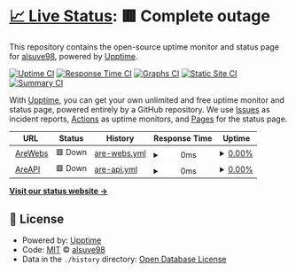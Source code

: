 # [📈 Live Status](https://alsuve98.github.io/uptime): <!--live status--> **🟥 Complete outage**

This repository contains the open-source uptime monitor and status page for [alsuve98](https://alsuve98.github.io/uptime), powered by [Upptime](https://github.com/upptime/upptime).

[![Uptime CI](https://github.com/alsuve98/uptime/workflows/Uptime%20CI/badge.svg)](https://github.com/alsuve98/uptime/actions?query=workflow%3A%22Uptime+CI%22)
[![Response Time CI](https://github.com/alsuve98/uptime/workflows/Response%20Time%20CI/badge.svg)](https://github.com/alsuve98/uptime/actions?query=workflow%3A%22Response+Time+CI%22)
[![Graphs CI](https://github.com/alsuve98/uptime/workflows/Graphs%20CI/badge.svg)](https://github.com/alsuve98/uptime/actions?query=workflow%3A%22Graphs+CI%22)
[![Static Site CI](https://github.com/alsuve98/uptime/workflows/Static%20Site%20CI/badge.svg)](https://github.com/alsuve98/uptime/actions?query=workflow%3A%22Static+Site+CI%22)
[![Summary CI](https://github.com/alsuve98/uptime/workflows/Summary%20CI/badge.svg)](https://github.com/alsuve98/uptime/actions?query=workflow%3A%22Summary+CI%22)

With [Upptime](https://upptime.js.org), you can get your own unlimited and free uptime monitor and status page, powered entirely by a GitHub repository. We use [Issues](https://github.com/alsuve98/uptime/issues) as incident reports, [Actions](https://github.com/alsuve98/uptime/actions) as uptime monitors, and [Pages](https://alsuve98.github.io/uptime) for the status page.

<!--start: status pages-->
<!-- This summary is generated by Upptime (https://github.com/upptime/upptime) -->
<!-- Do not edit this manually, your changes will be overwritten -->
<!-- prettier-ignore -->
| URL | Status | History | Response Time | Uptime |
| --- | ------ | ------- | ------------- | ------ |
| <img alt="" src="https://icons.duckduckgo.com/ip3/arewebs.com.ve.ico" height="13"> [AreWebs](https://arewebs.com.ve) | 🟥 Down | [are-webs.yml](https://github.com/Alsuve98/uptime/commits/HEAD/history/are-webs.yml) | <details><summary><img alt="Response time graph" src="./graphs/are-webs/response-time-week.png" height="20"> 0ms</summary><br><a href="https://Alsuve98.github.io/uptime/history/are-webs"><img alt="Response time 0" src="https://img.shields.io/endpoint?url=https%3A%2F%2Fraw.githubusercontent.com%2FAlsuve98%2Fuptime%2FHEAD%2Fapi%2Fare-webs%2Fresponse-time.json"></a><br><a href="https://Alsuve98.github.io/uptime/history/are-webs"><img alt="24-hour response time 0" src="https://img.shields.io/endpoint?url=https%3A%2F%2Fraw.githubusercontent.com%2FAlsuve98%2Fuptime%2FHEAD%2Fapi%2Fare-webs%2Fresponse-time-day.json"></a><br><a href="https://Alsuve98.github.io/uptime/history/are-webs"><img alt="7-day response time 0" src="https://img.shields.io/endpoint?url=https%3A%2F%2Fraw.githubusercontent.com%2FAlsuve98%2Fuptime%2FHEAD%2Fapi%2Fare-webs%2Fresponse-time-week.json"></a><br><a href="https://Alsuve98.github.io/uptime/history/are-webs"><img alt="30-day response time 0" src="https://img.shields.io/endpoint?url=https%3A%2F%2Fraw.githubusercontent.com%2FAlsuve98%2Fuptime%2FHEAD%2Fapi%2Fare-webs%2Fresponse-time-month.json"></a><br><a href="https://Alsuve98.github.io/uptime/history/are-webs"><img alt="1-year response time 0" src="https://img.shields.io/endpoint?url=https%3A%2F%2Fraw.githubusercontent.com%2FAlsuve98%2Fuptime%2FHEAD%2Fapi%2Fare-webs%2Fresponse-time-year.json"></a></details> | <details><summary><a href="https://Alsuve98.github.io/uptime/history/are-webs">0.00%</a></summary><a href="https://Alsuve98.github.io/uptime/history/are-webs"><img alt="All-time uptime 53.64%" src="https://img.shields.io/endpoint?url=https%3A%2F%2Fraw.githubusercontent.com%2FAlsuve98%2Fuptime%2FHEAD%2Fapi%2Fare-webs%2Fuptime.json"></a><br><a href="https://Alsuve98.github.io/uptime/history/are-webs"><img alt="24-hour uptime 0.00%" src="https://img.shields.io/endpoint?url=https%3A%2F%2Fraw.githubusercontent.com%2FAlsuve98%2Fuptime%2FHEAD%2Fapi%2Fare-webs%2Fuptime-day.json"></a><br><a href="https://Alsuve98.github.io/uptime/history/are-webs"><img alt="7-day uptime 0.00%" src="https://img.shields.io/endpoint?url=https%3A%2F%2Fraw.githubusercontent.com%2FAlsuve98%2Fuptime%2FHEAD%2Fapi%2Fare-webs%2Fuptime-week.json"></a><br><a href="https://Alsuve98.github.io/uptime/history/are-webs"><img alt="30-day uptime 1.38%" src="https://img.shields.io/endpoint?url=https%3A%2F%2Fraw.githubusercontent.com%2FAlsuve98%2Fuptime%2FHEAD%2Fapi%2Fare-webs%2Fuptime-month.json"></a><br><a href="https://Alsuve98.github.io/uptime/history/are-webs"><img alt="1-year uptime 0.00%" src="https://img.shields.io/endpoint?url=https%3A%2F%2Fraw.githubusercontent.com%2FAlsuve98%2Fuptime%2FHEAD%2Fapi%2Fare-webs%2Fuptime-year.json"></a></details>
| <img alt="" src="https://icons.duckduckgo.com/ip3/api.arewebs.com.ve.ico" height="13"> [AreAPI](https://api.arewebs.com.ve) | 🟥 Down | [are-api.yml](https://github.com/Alsuve98/uptime/commits/HEAD/history/are-api.yml) | <details><summary><img alt="Response time graph" src="./graphs/are-api/response-time-week.png" height="20"> 0ms</summary><br><a href="https://Alsuve98.github.io/uptime/history/are-api"><img alt="Response time 0" src="https://img.shields.io/endpoint?url=https%3A%2F%2Fraw.githubusercontent.com%2FAlsuve98%2Fuptime%2FHEAD%2Fapi%2Fare-api%2Fresponse-time.json"></a><br><a href="https://Alsuve98.github.io/uptime/history/are-api"><img alt="24-hour response time 0" src="https://img.shields.io/endpoint?url=https%3A%2F%2Fraw.githubusercontent.com%2FAlsuve98%2Fuptime%2FHEAD%2Fapi%2Fare-api%2Fresponse-time-day.json"></a><br><a href="https://Alsuve98.github.io/uptime/history/are-api"><img alt="7-day response time 0" src="https://img.shields.io/endpoint?url=https%3A%2F%2Fraw.githubusercontent.com%2FAlsuve98%2Fuptime%2FHEAD%2Fapi%2Fare-api%2Fresponse-time-week.json"></a><br><a href="https://Alsuve98.github.io/uptime/history/are-api"><img alt="30-day response time 0" src="https://img.shields.io/endpoint?url=https%3A%2F%2Fraw.githubusercontent.com%2FAlsuve98%2Fuptime%2FHEAD%2Fapi%2Fare-api%2Fresponse-time-month.json"></a><br><a href="https://Alsuve98.github.io/uptime/history/are-api"><img alt="1-year response time 0" src="https://img.shields.io/endpoint?url=https%3A%2F%2Fraw.githubusercontent.com%2FAlsuve98%2Fuptime%2FHEAD%2Fapi%2Fare-api%2Fresponse-time-year.json"></a></details> | <details><summary><a href="https://Alsuve98.github.io/uptime/history/are-api">0.00%</a></summary><a href="https://Alsuve98.github.io/uptime/history/are-api"><img alt="All-time uptime 53.58%" src="https://img.shields.io/endpoint?url=https%3A%2F%2Fraw.githubusercontent.com%2FAlsuve98%2Fuptime%2FHEAD%2Fapi%2Fare-api%2Fuptime.json"></a><br><a href="https://Alsuve98.github.io/uptime/history/are-api"><img alt="24-hour uptime 0.00%" src="https://img.shields.io/endpoint?url=https%3A%2F%2Fraw.githubusercontent.com%2FAlsuve98%2Fuptime%2FHEAD%2Fapi%2Fare-api%2Fuptime-day.json"></a><br><a href="https://Alsuve98.github.io/uptime/history/are-api"><img alt="7-day uptime 0.00%" src="https://img.shields.io/endpoint?url=https%3A%2F%2Fraw.githubusercontent.com%2FAlsuve98%2Fuptime%2FHEAD%2Fapi%2Fare-api%2Fuptime-week.json"></a><br><a href="https://Alsuve98.github.io/uptime/history/are-api"><img alt="30-day uptime 1.38%" src="https://img.shields.io/endpoint?url=https%3A%2F%2Fraw.githubusercontent.com%2FAlsuve98%2Fuptime%2FHEAD%2Fapi%2Fare-api%2Fuptime-month.json"></a><br><a href="https://Alsuve98.github.io/uptime/history/are-api"><img alt="1-year uptime 0.00%" src="https://img.shields.io/endpoint?url=https%3A%2F%2Fraw.githubusercontent.com%2FAlsuve98%2Fuptime%2FHEAD%2Fapi%2Fare-api%2Fuptime-year.json"></a></details>

<!--end: status pages-->

[**Visit our status website →**](https://alsuve98.github.io/uptime)

## 📄 License

- Powered by: [Upptime](https://github.com/upptime/upptime)
- Code: [MIT](./LICENSE) © [alsuve98](https://alsuve98.github.io/uptime)
- Data in the `./history` directory: [Open Database License](https://opendatacommons.org/licenses/odbl/1-0/)
